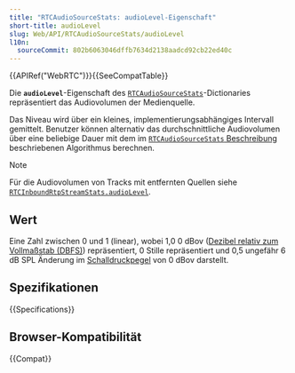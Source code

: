 ```yaml
---
title: "RTCAudioSourceStats: audioLevel-Eigenschaft"
short-title: audioLevel
slug: Web/API/RTCAudioSourceStats/audioLevel
l10n:
  sourceCommit: 802b6063046dffb7634d2138aadcd92cb22ed40c
---
```


{{APIRef("WebRTC")}}{{SeeCompatTable}}

Die **`audioLevel`**-Eigenschaft des [`RTCAudioSourceStats`](/de/docs/Web/API/RTCAudioSourceStats)-Dictionaries repräsentiert das Audiovolumen der Medienquelle.

Das Niveau wird über ein kleines, implementierungsabhängiges Intervall gemittelt.
Benutzer können alternativ das durchschnittliche Audiovolumen über eine beliebige Dauer mit dem im [`RTCAudioSourceStats` Beschreibung](/de/docs/Web/API/RTCAudioSourceStats#description) beschriebenen Algorithmus berechnen.

> [!NOTE]
> Für die Audiovolumen von Tracks mit entfernten Quellen siehe [`RTCInboundRtpStreamStats.audioLevel`](/de/docs/Web/API/RTCInboundRtpStreamStats/audioLevel).

## Wert

Eine Zahl zwischen 0 und 1 (linear), wobei 1,0 0 dBov ([Dezibel relativ zum Vollmaßstab (DBFS)](https://en.wikipedia.org/wiki/DBFS)) repräsentiert, 0 Stille repräsentiert und 0,5 ungefähr 6 dB SPL Änderung im [Schalldruckpegel](https://en.wikipedia.org/wiki/Sound_pressure#Sound_pressure_level) von 0 dBov darstellt.

## Spezifikationen

{{Specifications}}

## Browser-Kompatibilität

{{Compat}}
